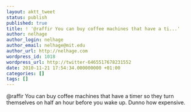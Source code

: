 ```yaml
---
layout: aktt_tweet
status: publish
published: true
title: ! '@raffir You can buy coffee machines that have a ti...'
author: nelhage
author_login: nelhage
author_email: nelhage@mit.edu
author_url: http://nelhage.com
wordpress_id: 1018
wordpress_url: http://twitter-6465517678231552
date: 2010-11-21 17:54:34.000000000 +01:00
categories: []
tags: []
---
```

@raffir You can buy coffee machines that have a timer so they turn themselves on half an hour before you wake up. Dunno how expensive.
